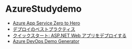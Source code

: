 # AzureStudydemo

+ [Azure App Service Zero to Hero](https://www.sigmact.com/updated/zero-to-hero/)
+ [デプロイのベストプラクティス](https://docs.microsoft.com/ja-jp/azure/app-service/deploy-best-practices#continuously-deploy-code)
+ [クイックスタート: ASP.NET Web アプリをデプロイする](https://docs.microsoft.com/ja-jp/azure/app-service/quickstart-dotnetcore?tabs=netcore31&pivots=development-environment-vscode)
+ [Azure DevOps Demo Generator](https://azuredevopsdemogenerator.azurewebsites.net/)